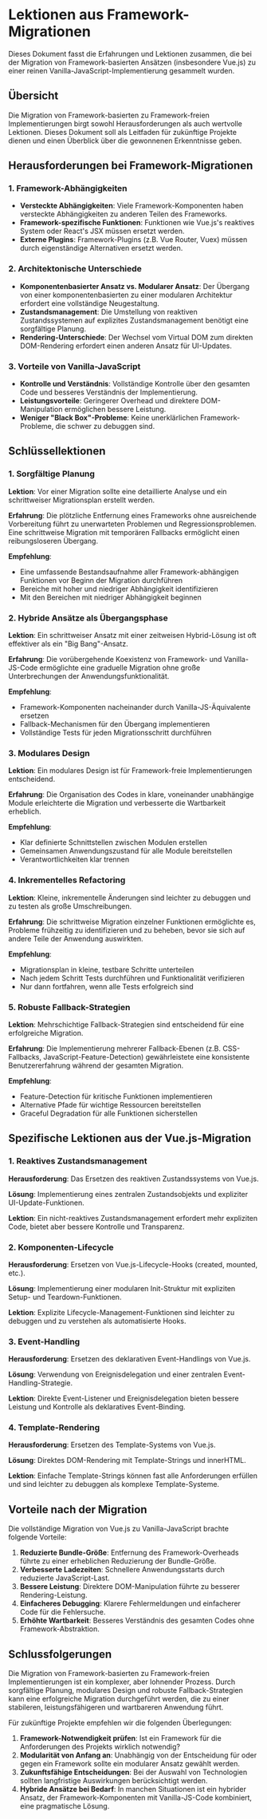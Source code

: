 # Lektionen aus Framework-Migrationen

Dieses Dokument fasst die Erfahrungen und Lektionen zusammen, die bei der Migration von Framework-basierten Ansätzen (insbesondere Vue.js) zu einer reinen Vanilla-JavaScript-Implementierung gesammelt wurden.

## Übersicht

Die Migration von Framework-basierten zu Framework-freien Implementierungen birgt sowohl Herausforderungen als auch wertvolle Lektionen. Dieses Dokument soll als Leitfaden für zukünftige Projekte dienen und einen Überblick über die gewonnenen Erkenntnisse geben.

## Herausforderungen bei Framework-Migrationen

### 1. Framework-Abhängigkeiten

- **Versteckte Abhängigkeiten**: Viele Framework-Komponenten haben versteckte Abhängigkeiten zu anderen Teilen des Frameworks.
- **Framework-spezifische Funktionen**: Funktionen wie Vue.js's reaktives System oder React's JSX müssen ersetzt werden.
- **Externe Plugins**: Framework-Plugins (z.B. Vue Router, Vuex) müssen durch eigenständige Alternativen ersetzt werden.

### 2. Architektonische Unterschiede

- **Komponentenbasierter Ansatz vs. Modularer Ansatz**: Der Übergang von einer komponentenbasierten zu einer modularen Architektur erfordert eine vollständige Neugestaltung.
- **Zustandsmanagement**: Die Umstellung von reaktiven Zustandssystemen auf explizites Zustandsmanagement benötigt eine sorgfältige Planung.
- **Rendering-Unterschiede**: Der Wechsel vom Virtual DOM zum direkten DOM-Rendering erfordert einen anderen Ansatz für UI-Updates.

### 3. Vorteile von Vanilla-JavaScript

- **Kontrolle und Verständnis**: Vollständige Kontrolle über den gesamten Code und besseres Verständnis der Implementierung.
- **Leistungsvorteile**: Geringerer Overhead und direktere DOM-Manipulation ermöglichen bessere Leistung.
- **Weniger "Black Box"-Probleme**: Keine unerklärlichen Framework-Probleme, die schwer zu debuggen sind.

## Schlüssellektionen

### 1. Sorgfältige Planung

**Lektion**: Vor einer Migration sollte eine detaillierte Analyse und ein schrittweiser Migrationsplan erstellt werden.

**Erfahrung**: Die plötzliche Entfernung eines Frameworks ohne ausreichende Vorbereitung führt zu unerwarteten Problemen und Regressionsproblemen. Eine schrittweise Migration mit temporären Fallbacks ermöglicht einen reibungsloseren Übergang.

**Empfehlung**: 
- Eine umfassende Bestandsaufnahme aller Framework-abhängigen Funktionen vor Beginn der Migration durchführen
- Bereiche mit hoher und niedriger Abhängigkeit identifizieren
- Mit den Bereichen mit niedriger Abhängigkeit beginnen

### 2. Hybride Ansätze als Übergangsphase

**Lektion**: Ein schrittweiser Ansatz mit einer zeitweisen Hybrid-Lösung ist oft effektiver als ein "Big Bang"-Ansatz.

**Erfahrung**: Die vorübergehende Koexistenz von Framework- und Vanilla-JS-Code ermöglichte eine graduelle Migration ohne große Unterbrechungen der Anwendungsfunktionalität.

**Empfehlung**:
- Framework-Komponenten nacheinander durch Vanilla-JS-Äquivalente ersetzen
- Fallback-Mechanismen für den Übergang implementieren
- Vollständige Tests für jeden Migrationsschritt durchführen

### 3. Modulares Design

**Lektion**: Ein modulares Design ist für Framework-freie Implementierungen entscheidend.

**Erfahrung**: Die Organisation des Codes in klare, voneinander unabhängige Module erleichterte die Migration und verbesserte die Wartbarkeit erheblich.

**Empfehlung**:
- Klar definierte Schnittstellen zwischen Modulen erstellen
- Gemeinsamen Anwendungszustand für alle Module bereitstellen
- Verantwortlichkeiten klar trennen

### 4. Inkrementelles Refactoring

**Lektion**: Kleine, inkrementelle Änderungen sind leichter zu debuggen und zu testen als große Umschreibungen.

**Erfahrung**: Die schrittweise Migration einzelner Funktionen ermöglichte es, Probleme frühzeitig zu identifizieren und zu beheben, bevor sie sich auf andere Teile der Anwendung auswirkten.

**Empfehlung**:
- Migrationsplan in kleine, testbare Schritte unterteilen
- Nach jedem Schritt Tests durchführen und Funktionalität verifizieren
- Nur dann fortfahren, wenn alle Tests erfolgreich sind

### 5. Robuste Fallback-Strategien

**Lektion**: Mehrschichtige Fallback-Strategien sind entscheidend für eine erfolgreiche Migration.

**Erfahrung**: Die Implementierung mehrerer Fallback-Ebenen (z.B. CSS-Fallbacks, JavaScript-Feature-Detection) gewährleistete eine konsistente Benutzererfahrung während der gesamten Migration.

**Empfehlung**:
- Feature-Detection für kritische Funktionen implementieren
- Alternative Pfade für wichtige Ressourcen bereitstellen
- Graceful Degradation für alle Funktionen sicherstellen

## Spezifische Lektionen aus der Vue.js-Migration

### 1. Reaktives Zustandsmanagement

**Herausforderung**: Das Ersetzen des reaktiven Zustandssystems von Vue.js.

**Lösung**: Implementierung eines zentralen Zustandsobjekts und expliziter UI-Update-Funktionen.

**Lektion**: Ein nicht-reaktives Zustandsmanagement erfordert mehr expliziten Code, bietet aber bessere Kontrolle und Transparenz.

### 2. Komponenten-Lifecycle

**Herausforderung**: Ersetzen von Vue.js-Lifecycle-Hooks (created, mounted, etc.).

**Lösung**: Implementierung einer modularen Init-Struktur mit expliziten Setup- und Teardown-Funktionen.

**Lektion**: Explizite Lifecycle-Management-Funktionen sind leichter zu debuggen und zu verstehen als automatisierte Hooks.

### 3. Event-Handling

**Herausforderung**: Ersetzen des deklarativen Event-Handlings von Vue.js.

**Lösung**: Verwendung von Ereignisdelegation und einer zentralen Event-Handling-Strategie.

**Lektion**: Direkte Event-Listener und Ereignisdelegation bieten bessere Leistung und Kontrolle als deklaratives Event-Binding.

### 4. Template-Rendering

**Herausforderung**: Ersetzen des Template-Systems von Vue.js.

**Lösung**: Direktes DOM-Rendering mit Template-Strings und innerHTML.

**Lektion**: Einfache Template-Strings können fast alle Anforderungen erfüllen und sind leichter zu debuggen als komplexe Template-Systeme.

## Vorteile nach der Migration

Die vollständige Migration von Vue.js zu Vanilla-JavaScript brachte folgende Vorteile:

1. **Reduzierte Bundle-Größe**: Entfernung des Framework-Overheads führte zu einer erheblichen Reduzierung der Bundle-Größe.
2. **Verbesserte Ladezeiten**: Schnellere Anwendungsstarts durch reduzierte JavaScript-Last.
3. **Bessere Leistung**: Direktere DOM-Manipulation führte zu besserer Rendering-Leistung.
4. **Einfacheres Debugging**: Klarere Fehlermeldungen und einfacherer Code für die Fehlersuche.
5. **Erhöhte Wartbarkeit**: Besseres Verständnis des gesamten Codes ohne Framework-Abstraktion.

## Schlussfolgerungen

Die Migration von Framework-basierten zu Framework-freien Implementierungen ist ein komplexer, aber lohnender Prozess. Durch sorgfältige Planung, modulares Design und robuste Fallback-Strategien kann eine erfolgreiche Migration durchgeführt werden, die zu einer stabileren, leistungsfähigeren und wartbareren Anwendung führt.

Für zukünftige Projekte empfehlen wir die folgenden Überlegungen:

1. **Framework-Notwendigkeit prüfen**: Ist ein Framework für die Anforderungen des Projekts wirklich notwendig?
2. **Modularität von Anfang an**: Unabhängig von der Entscheidung für oder gegen ein Framework sollte ein modularer Ansatz gewählt werden.
3. **Zukunftsfähige Entscheidungen**: Bei der Auswahl von Technologien sollten langfristige Auswirkungen berücksichtigt werden.
4. **Hybride Ansätze bei Bedarf**: In manchen Situationen ist ein hybrider Ansatz, der Framework-Komponenten mit Vanilla-JS-Code kombiniert, eine pragmatische Lösung.
